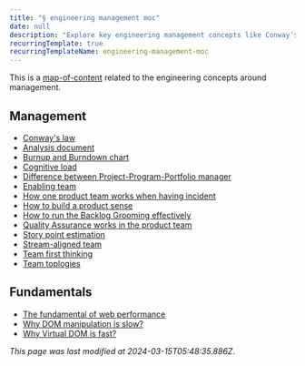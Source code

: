 ```yaml
---
title: "§ engineering management moc"
date: null
description: "Explore key engineering management concepts like Conway's law, team topologies, backlog grooming, and quality assurance to improve product development and team performance effectively."
recurringTemplate: true
recurringTemplateName: engineering-management-moc
---
```


This is a [map-of-content]() related to the engineering concepts around management.

## Management

- [Conway's law]()
- [Analysis document]()
- [Burnup and Burndown chart]()
- [Cognitive load]()
- [Difference between Project-Program-Portfolio manager]()
- [Enabling team]()
- [How one product team works when having incident]()
- [How to build a product sense]()
- [How to run the Backlog Grooming effectively]()
- [Quality Assurance works in the product team]()
- [Story point estimation]()
- [Stream-aligned team]()
- [Team first thinking]()
- [Team toplogies]()

## Fundamentals

- [The fundamental of web performance]()
- [Why DOM manipulation is slow?]()
- [Why Virtual DOM is fast?]()

_This page was last modified at 2024-03-15T05:48:35.886Z_.
